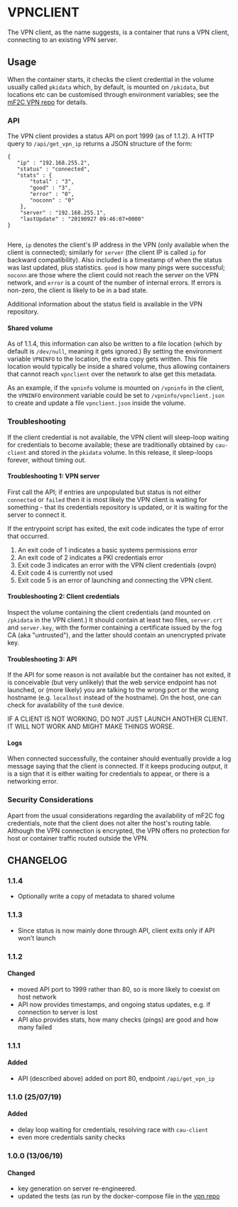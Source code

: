 # VPNCLIENT

The VPN client, as the name suggests, is a container that runs a VPN
client, connecting to an existing VPN server.

## Usage

When the container starts, it checks the client credential in the
volume usually called `pkidata` which, by default, is mounted on
`/pkidata`, but locations etc can be customised through environment
variables; see the [mF2C VPN repo](https://github.com/mF2C/vpn) for
details.

### API

The VPN client provides a status API on port 1999 (as of 1.1.2).  A
HTTP query to `/api/get_vpn_ip` returns a JSON structure of the form:

```
{
   "ip" : "192.168.255.2",
   "status" : "connected",
   "stats" : {
       "total" : "3",
       "good" : "3",
       "error" : "0",
       "noconn" : "0"
    },
    "server" : "192.168.255.1",
    "lastUpdate" : "20190927 09:46:07+0000"
}
					  
```

Here, `ip` denotes the client's IP address in the VPN (only available
when the client is connected); similarly for `server` (the client IP
is called `ip` for backward compatibility).  Also included is a
timestamp of when the status was last updated, plus statistics.
`good` is how many pings were successful; `noconn` are those where the
client could not reach the server on the VPN network, and `error` is a
count of the number of internal errors.  If errors is non-zero, the
client is likely to be in a bad state.

Additional information about the status field is available in the VPN
repository.

#### Shared volume

As of 1.1.4, this information can also be written to a file location
(which by default is `/dev/null`, meaning it gets ignored.)  By
setting the environment variable `VPNINFO` to the location, the extra
copy gets written.  This file location would typically be inside a
shared volume, thus allowing containers that cannot reach `vpnclient`
over the network to alse get this metadata.

As an example, if the `vpninfo` volume is mounted on `/vpninfo` in the
client, the `VPNINFO` environment variable could be set to
`/vpninfo/vpnclient.json` to create and update a file `vpnclient.json`
inside the volume.

### Troubleshooting

If the client credential is not available, the VPN client will
sleep-loop waiting for credentials to become available; these are
traditionally obtained by `cau-client` and stored in the `pkidata`
volume.  In this release, it sleep-loops forever, without timing out.

#### Troubleshooting 1: VPN server

First call the API; if entries are unpopulated but status is not
either `connected` or `failed` then it is most likely the VPN client
is waiting for something - that its credentials repository is updated,
or it is waiting for the server to connect it.

If the entrypoint script has exited, the exit code indicates the type
of error that occurred.

1. An exit code of 1 indicates a basic systems permissions error
2. An exit code of 2 indicates a PKI credentials error
3. Exit code 3 indicates an error with the VPN client credentials (ovpn)
4. Exit code 4 is currently not used
5. Exit code 5 is an error of launching and connecting the VPN client.

#### Troubleshooting 2: Client credentials

Inspect the volume containing the client credentials (and mounted on
`/pkidata` in the VPN client.)  It should contain at least two files,
`server.crt` and `server.key`, with the former containing a
certificate issued by the fog CA (aka "untrusted"), and the latter
should contain an unencrypted private key.

#### Troubleshooting 3: API

If the API for some reason is not available but the container has not
exited, it is conceivable (but very unlikely) that the web service
endpoint has not launched, or (more likely) you are talking to the
wrong port or the wrong hostname (e.g. `localhost` instead of the
hostname).  On the host, one can check for availability of the `tun0`
device.

IF A CLIENT IS NOT WORKING, DO NOT JUST LAUNCH ANOTHER CLIENT.  IT
WILL NOT WORK AND MIGHT MAKE THINGS WORSE.

#### Logs

When connected successfully, the container should eventually provide a
log message saying that the client is connected.  If it keeps
producing output, it is a sign that it is either waiting for
credentials to appear, or there is a networking error.

### Security Considerations

Apart from the usual considerations regarding the availability of mF2C
fog credentials, note that the client does not alter the host's
routing table.  Although the VPN connection is encrypted, the VPN
offers no protection for host or container traffic routed outside the
VPN.

## CHANGELOG

### 1.1.4

 - Optionally write a copy of metadata to shared volume


### 1.1.3

 - Since status is now mainly done through API, client exits only if API won't launch

### 1.1.2

#### Changed

 - moved API port to 1999 rather than 80, so is more likely to coexist on host network
 - API now provides timestamps, and ongoing status updates, e.g. if connection to server is lost
 - API also provides stats, how many checks (pings) are good and how many failed

### 1.1.1

#### Added

 - API (described above) added on port 80, endpoint `/api/get_vpn_ip`

### 1.1.0 (25/07/19)

#### Added

 - delay loop waiting for credentials, resolving race with `cau-client`
 - even more credentials sanity checks

### 1.0.0 (13/06/19)

#### Changed

 - key generation on server re-engineered.
 - updated the tests (as run by the docker-compose file in the [vpn repo](https://github.com/mF2C/vpn)









